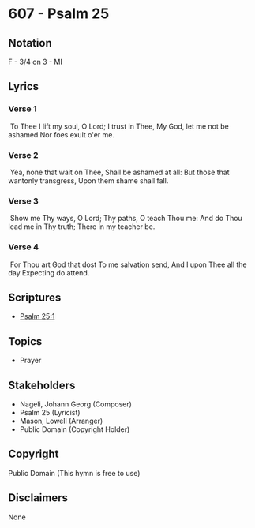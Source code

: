 # 607 - Psalm 25

## Notation

F - 3/4 on 3 - MI

## Lyrics

### Verse 1

 To Thee I lift my soul, O Lord; I trust in Thee, My God, let me not be ashamed Nor foes exult o'er me.

### Verse 2

 Yea, none that wait on Thee, Shall be ashamed at all: But those that wantonly transgress, Upon them shame shall fall.

### Verse 3

 Show me Thy ways, O Lord; Thy paths, O teach Thou me: And do Thou lead me in Thy truth; There in my teacher be.

### Verse 4

 For Thou art God that dost To me salvation send, And I upon Thee all the day Expecting do attend.


## Scriptures

- [Psalm 25:1](https://www.biblegateway.com/passage/?search=Psalm%2025%3A1)

## Topics

- Prayer

## Stakeholders

- Nageli, Johann Georg (Composer)
- Psalm 25 (Lyricist)
- Mason, Lowell (Arranger)
- Public Domain (Copyright Holder)

## Copyright

Public Domain
(This hymn is free to use)

## Disclaimers

None

